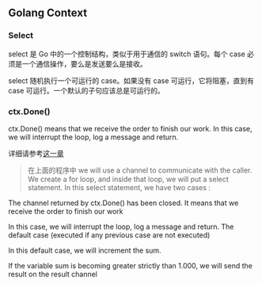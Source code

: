 
## Golang Context

### Select 

select 是 Go 中的一个控制结构，类似于用于通信的 switch 语句。每个 case 必须是一个通信操作，要么是发送要么是接收。

select 随机执行一个可运行的 case。如果没有 case 可运行，它将阻塞，直到有 case 可运行。一个默认的子句应该总是可运行的。


### ctx.Done()
ctx.Done() means that we receive the order to finish our work.  In this case, we will interrupt the loop, log a message and return.

详细请参考[这一章](https://www.practical-go-lessons.com/chap-37-context) 

> 在上面的程序中
we will use a channel to communicate with the caller. We create a for loop, and inside that loop, we will put a select statement. In this select statement, we have two cases :

The channel returned by ctx.Done() has been closed. It means that we receive the order to finish our work

In this case, we will interrupt the loop, log a message and return.
The default case (executed if any previous case are not executed)

In this default case, we will increment the sum.

If the variable sum is becoming greater strictly than 1.000, we will send the result on the result channel